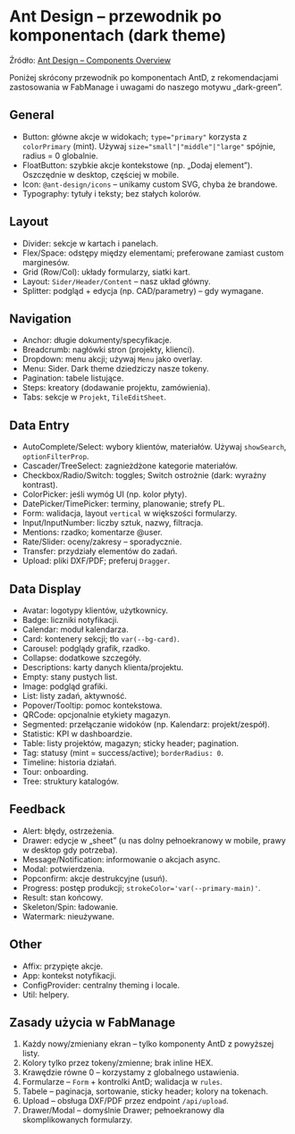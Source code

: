 # Ant Design – przewodnik po komponentach (dark theme)

Źródło: [Ant Design – Components Overview](https://ant.design/components/overview/?theme=dark)

Poniżej skrócony przewodnik po komponentach AntD, z rekomendacjami zastosowania w FabManage i uwagami do naszego motywu „dark-green”.

## General
- Button: główne akcje w widokach; `type="primary"` korzysta z `colorPrimary` (mint). Używaj `size="small"|"middle"|"large"` spójnie, radius = 0 globalnie.
- FloatButton: szybkie akcje kontekstowe (np. „Dodaj element”). Oszczędnie w desktop, częściej w mobile.
- Icon: `@ant-design/icons` – unikamy custom SVG, chyba że brandowe.
- Typography: tytuły i teksty; bez stałych kolorów.

## Layout
- Divider: sekcje w kartach i panelach.
- Flex/Space: odstępy między elementami; preferowane zamiast custom marginesów.
- Grid (Row/Col): układy formularzy, siatki kart.
- Layout: `Sider/Header/Content` – nasz układ główny.
- Splitter: podgląd + edycja (np. CAD/parametry) – gdy wymagane.

## Navigation
- Anchor: długie dokumenty/specyfikacje.
- Breadcrumb: nagłówki stron (projekty, klienci).
- Dropdown: menu akcji; używaj `Menu` jako overlay.
- Menu: Sider. Dark theme dziedziczy nasze tokeny.
- Pagination: tabele listujące.
- Steps: kreatory (dodawanie projektu, zamówienia).
- Tabs: sekcje w `Projekt`, `TileEditSheet`.

## Data Entry
- AutoComplete/Select: wybory klientów, materiałów. Używaj `showSearch`, `optionFilterProp`.
- Cascader/TreeSelect: zagnieżdżone kategorie materiałów.
- Checkbox/Radio/Switch: toggles; Switch ostrożnie (dark: wyraźny kontrast).
- ColorPicker: jeśli wymóg UI (np. kolor płyty).
- DatePicker/TimePicker: terminy, planowanie; strefy PL.
- Form: walidacja, layout `vertical` w większości formularzy.
- Input/InputNumber: liczby sztuk, nazwy, filtracja.
- Mentions: rzadko; komentarze @user.
- Rate/Slider: oceny/zakresy – sporadycznie.
- Transfer: przydziały elementów do zadań.
- Upload: pliki DXF/PDF; preferuj `Dragger`.

## Data Display
- Avatar: logotypy klientów, użytkownicy.
- Badge: liczniki notyfikacji.
- Calendar: moduł kalendarza.
- Card: kontenery sekcji; tło `var(--bg-card)`.
- Carousel: podglądy grafik, rzadko.
- Collapse: dodatkowe szczegóły.
- Descriptions: karty danych klienta/projektu.
- Empty: stany pustych list.
- Image: podgląd grafiki.
- List: listy zadań, aktywność.
- Popover/Tooltip: pomoc kontekstowa.
- QRCode: opcjonalnie etykiety magazyn.
- Segmented: przełączanie widoków (np. Kalendarz: projekt/zespół).
- Statistic: KPI w dashboardzie.
- Table: listy projektów, magazyn; sticky header; pagination.
- Tag: statusy (mint = success/active); `borderRadius: 0`.
- Timeline: historia działań.
- Tour: onboarding.
- Tree: struktury katalogów.

## Feedback
- Alert: błędy, ostrzeżenia.
- Drawer: edycje w „sheet” (u nas dolny pełnoekranowy w mobile, prawy w desktop gdy potrzeba).
- Message/Notification: informowanie o akcjach async.
- Modal: potwierdzenia.
- Popconfirm: akcje destrukcyjne (usuń).
- Progress: postęp produkcji; `strokeColor='var(--primary-main)'`.
- Result: stan końcowy.
- Skeleton/Spin: ładowanie.
- Watermark: nieużywane.

## Other
- Affix: przypięte akcje.
- App: kontekst notyfikacji.
- ConfigProvider: centralny theming i locale.
- Util: helpery.

## Zasady użycia w FabManage
1. Każdy nowy/zmieniany ekran – tylko komponenty AntD z powyższej listy.
2. Kolory tylko przez tokeny/zmienne; brak inline HEX.
3. Krawędzie równe 0 – korzystamy z globalnego ustawienia.
4. Formularze – `Form` + kontrolki AntD; walidacja w `rules`.
5. Tabele – paginacja, sortowanie, sticky header; kolory na tokenach.
6. Upload – obsługa DXF/PDF przez endpoint `/api/upload`.
7. Drawer/Modal – domyślnie Drawer; pełnoekranowy dla skomplikowanych formularzy.
